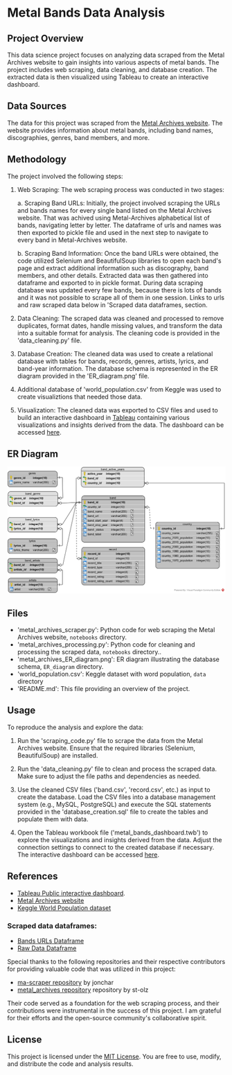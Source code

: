 # Metal Bands Data Analysis

## Project Overview

This data science project focuses on analyzing data scraped from the Metal Archives website to gain insights into various aspects of metal bands. The project includes web scraping, data cleaning, and database creation. The extracted data is then visualized using Tableau to create an interactive dashboard.

## Data Sources

The data for this project was scraped from the [Metal Archives website](https://www.metal-archives.com/). The website provides information about metal bands, including band names, discographies, genres, band members, and more.

## Methodology

The project involved the following steps:

1. Web Scraping: The web scraping process was conducted in two stages:

   a. Scraping Band URLs: Initially, the project involved scraping the URLs and bands names for every single band listed on the Metal Archives website. That was achived using Metal-Archives alphabetical list of bands, navigating letter by letter. The dataframe of urls and names was then exported to pickle file and used in the next step to navigate to every band in Metal-Archives website.

   b. Scraping Band Information: Once the band URLs were obtained, the code utilized Selenium and BeautifulSoup libraries to open each band's page and extract additional information such as discography, band members, and other details. Extracted data was then gathered into dataframe and exported to in pickle format. During data scraping database was updated every few bands, because there is lots of bands and it was not possible to scrape all of them in one session. Links to urls and raw scraped data below in 'Scraped data dataframes, section.

2. Data Cleaning: The scraped data was cleaned and processed to remove duplicates, format dates, handle missing values, and transform the data into a suitable format for analysis. The cleaning code is provided in the 'data_cleaning.py' file.

4. Database Creation: The cleaned data was used to create a relational database with tables for bands, records, genres, artists, lyrics, and band-year information. The database schema is represented in the ER diagram provided in the 'ER_diagram.png' file.

5. Additional database of 'world_population.csv' from Keggle was used to create visualiztions that needed those data.  

6. Visualization: The cleaned data was exported to CSV files and used to build an interactive dashboard in [Tableau](https://public.tableau.com/) containing various visualizations and insights derived from the data. The dashboard can be accessed [here](https://public.tableau.com/app/profile/miko.aj.kasprzyk/viz/metal_archives_statistics/Dashboard1).

## ER Diagram

![alt text](https://github.com/MikolajKasprzyk/metal_archives_statistics/blob/main/ER_diagram/metal_archives_ER_diagram.png)

## Files

- 'metal_archives_scraper.py': Python code for web scraping the Metal Archives website, `notebooks` directory.
- 'metal_archives_processing.py': Python code for cleaning and processing the scraped data, `notebooks` directory..
- 'metal_archives_ER_diagram.png': ER diagram illustrating the database schema, `ER_diagram` directory.
- 'world_population.csv': Keggle dataset with word population,  `data` directory
- 'README.md': This file providing an overview of the project.

## Usage

To reproduce the analysis and explore the data:

1. Run the 'scraping_code.py' file to scrape the data from the Metal Archives website. Ensure that the required libraries (Selenium, BeautifulSoup) are installed.

2. Run the 'data_cleaning.py' file to clean and process the scraped data. Make sure to adjust the file paths and dependencies as needed.

3. Use the cleaned CSV files ('band.csv', 'record.csv', etc.) as input to create the database. Load the CSV files into a database management system (e.g., MySQL, PostgreSQL) and execute the SQL statements provided in the 'database_creation.sql' file to create the tables and populate them with data.

4. Open the Tableau workbook file ('metal_bands_dashboard.twb') to explore the visualizations and insights derived from the data. Adjust the connection settings to connect to the created database if necessary. The interactive dashboard can be accessed [here](https://public.tableau.com/app/profile/miko.aj.kasprzyk/viz/metal_archives_statistics/Dashboard1).


## References

- [Tableau Public interactive dashboard](https://public.tableau.com/app/profile/miko.aj.kasprzyk/viz/metal_archives_statistics/Dashboard1).
- [Metal Archives website](https://www.metal-archives.com/)
- [Keggle World Population dataset](https://www.kaggle.com/datasets/iamsouravbanerjee/world-population-dataset)

### Scraped data dataframes:
- [Bands URLs Dataframe](https://drive.google.com/file/d/1-UfaAvWHm4vEQQGQCpq5mGCzaQe_KCFX/view?usp=sharing)
- [Raw Data Dataframe](https://drive.google.com/file/d/1o5Rle2OSVvGL7PHpPbD_Jy_wgJHzpsLr/view?usp=sharing)

 Special thanks to the following repositories and their respective contributors for providing valuable code that was utilized in this project:

   - [ma-scraper repository](https://github.com/jonchar/ma-scraper) by jonchar
   - [metal_archives repository](https://github.com/st-olz/metal_archives) repository by st-olz

Their code served as a foundation for the web scraping process, and their contributions were instrumental in the success of this project. I am grateful for their efforts and the open-source community's collaborative spirit.

## License

This project is licensed under the [MIT License](https://opensource.org/licenses/MIT). You are free to use, modify, and distribute the code and analysis results.

